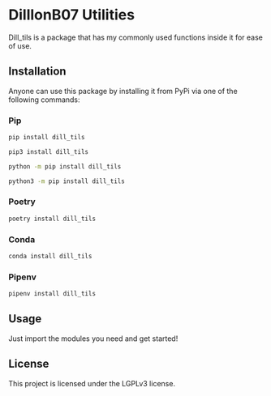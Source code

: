 # DilllonB07 Utilities

Dill_tils is a package that has my commonly used functions inside it for ease of use.

## Installation

Anyone can use this package by installing it from PyPi via one of the following commands:

### Pip

```zsh
pip install dill_tils
```

```zsh
pip3 install dill_tils
```

```zsh
python -m pip install dill_tils
```

```zsh
python3 -m pip install dill_tils
```

### Poetry

```zsh
poetry install dill_tils
```

### Conda

```zsh
conda install dill_tils
```

### Pipenv

```zsh
pipenv install dill_tils
```

## Usage

Just import the modules you need and get started!

## License

This project is licensed under the LGPLv3 license.
